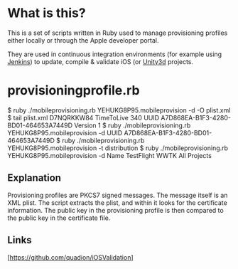 # What is this? #

This is a set of scripts written in Ruby used to manage provisioning profiles either locally or through the Apple developer portal.

They are used in continuous integration environments (for example using [Jenkins](http://jenkins-ci.org)) to update, compile & validate iOS (or [Unity3d](http://unity3d.com) projects.

# provisioningprofile.rb #

$ ruby ./mobileprovisioning.rb YEHUKG8P95.mobileprovision -d -O plist.xml
$ tail plist.xml
		<string>D7NQRKKW84</string>
	</array>
	<key>TimeToLive</key>
	<integer>340</integer>
	<key>UUID</key>
	<string>A7D868EA-B1F3-4280-BD01-464653A7449D</string>
	<key>Version</key>
	<integer>1</integer>
</dict>
</plist>
$ ruby ./mobileprovisioning.rb YEHUKG8P95.mobileprovision -d UUID
A7D868EA-B1F3-4280-BD01-464653A7449D
$ ruby ./mobileprovisioning.rb YEHUKG8P95.mobileprovision -t
distribution
$ ruby ./mobileprovisioning.rb YEHUKG8P95.mobileprovision -d Name
TestFlight WWTK All Projects

## Explanation ##

Provisioning profiles are PKCS7 signed messages. The message itself is an XML plist. The script extracts the plist, and within it looks for the certificate information.
The public key in the provisioning profile is then compared to the public key in the certificate file.

## Links ##

[https://github.com/quadion/iOSValidation]